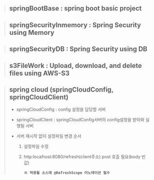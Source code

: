 >## springBootBase : spring boot basic project

>## springSecurityInmemory : Spring Security using Memory

>## springSecurityDB : Spring Security using DB

>## s3FileWork : Upload, download, and delete files using AWS-S3

>## spring cloud (springCloudConfig, springCloudClient)
>* springCloudConfig : config 설정을 담당할 서버
>
>* springCloudClient : springCloudConfig서버의 config설정을 받아와 실행될 서버
>
>* 서버 재시작 없이 설정파일 변경 순서
>	1. 설정파일 수정
>	2. http:localhost:8080/refresh(client주소) post 호출 필요(body 빈값)
>	
>	   **`※ 적용될 소스에 @RefreshScope 어노테이션 필수`**